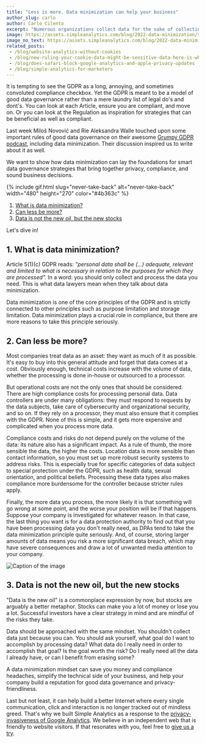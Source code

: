 ```yaml
---
title: "Less is more. Data minimization can help your business"
author_slug: carlo
author: Carlo Cilento
excerpt: "Numerous organizations collect data for the sake of collecting data. However, a data minimization mindset can save you money, compliance headaches, simplify the technical side of your business, and help your company build a reputation for good data governance and privacy-friendliness"
image: https://assets.simpleanalytics.com/blog/2022-data-minimization/social-image.png
image_no_text: https://assets.simpleanalytics.com/blog/2022-data-minimization/social-image-no-text.png
related_posts:
 - /blog/website-analytics-without-cookies
 - /blog/new-ruling-your-cookie-data-might-be-sensitive-data-here-is-why-that-matters
 - /blog/does-safari-block-google-analytics-and-apple-privacy-updates
 - /blog/simple-analytics-for-marketers
---
```


It is tempting to see the GDPR as a long, annoying, and sometimes convoluted compliance checkbox. Yet the GDPR is meant to be a model of good data governance rather than a mere laundry list of legal do's and dont's. You can look at each Article, ensure you are compliant, and move on. Or you can look at the Regulation as inspiration for strategies that can be beneficial as well as compliant.

Last week Miloš Novović and Rie Aleksandra Walle touched upon some important rules of good data governance on their awesome [Grumpy GDPR podcast](https://www.noties.consulting/grumpygdpr/), including data minimization. Their discussion inspired us to write about it as well. 

We want to show how data minimization can lay the foundations for smart data governance strategies that bring together privacy, compliance, and sound business decisions.

{% include gif.html slug="never-take-back" alt="never-take-back" width="480" height="270" color="#4b363c" %}

1.  [What is data minimization?](#1-what-is-data-minimization)
2.  [Can less be more?](#2-can-less-be-more)
3.  [Data is not the new oil, but the new stocks](#3-data-is-not-the-new-oil-but-the-new-stocks)

Let's dive in!

## 1. What is data minimization?

Article 5(1)(c) GDPR reads: *"personal data shall be (...) adequate, relevant and limited to what is necessary in relation to the purposes for which they are processed".* In a word: you should only collect and process the data you need. This is what data lawyers mean when they talk about data minimization.

Data minimization is one of the core principles of the GDPR and is strictly connected to other principles such as purpose limitation and storage limitation. Data minimization plays a crucial role in compliance, but there are more reasons to take this principle seriously.

## 2. Can less be more?

Most companies treat data as an asset: they want as much of it as possible. It's easy to buy into this general attitude and forget that data comes at a cost. Obviously enough, technical costs increase with the volume of data, whether the processing is done in-house or outsourced to a processor.

But operational costs are not the only ones that should be considered. There are high compliance costs for processing personal data. Data controllers are under many obligations: they must respond to requests by the data subjects, take care of cybersecurity and organizational security, and so on. If they rely on a processor, they must also ensure that it complies with the GDPR. None of this is simple, and it gets more expensive and complicated when you process more data.

Compliance costs and risks do not depend purely on the volume of the data: its nature also has a significant impact. As a rule of thumb, the more sensible the data, the higher the costs. Location data is more sensible than contact information, so you must set up more robust security systems to address risks. This is especially true for specific categories of data subject to special protection under the GDPR, such as health data, sexual orientation, and political beliefs. Processing these data types also makes compliance more burdensome for the controller because stricter rules apply.

Finally, the more data you process, the more likely it is that something will go wrong at some point, and the  worse your position will be if that happens. Suppose your company is investigated for whatever reason. In that case, the last thing you want is for a data protection authority to find out that you have been processing data you don't really need, as DPAs tend to take the data minimization principle quite seriously. And, of course, storing larger amounts of data means you risk a more significant data breach, which may have severe consequences and draw a lot of unwanted media attention to your company.

<img src="https://assets.simpleanalytics.com/blog/2022-data-minimization/social-image-no-text.png" alt="Caption of the image" class="border-radius" />
<p class="caption" markdown="1">
</p>

## 3. Data is not the new oil, but the new stocks

"Data is the new oil" is a commonplace expression by now, but stocks are arguably a better metaphor. Stocks can make you a lot of money or lose you a lot. Successful investors have a clear strategy in mind and are mindful of the risks they take.

Data should be approached with the same mindset. You shouldn't collect data just because you can. You should ask yourself, what goal do I want to accomplish by processing data? What data do I really need in order to accomplish that goal? Is the goal worth the risk? Do I really need all the data I already have, or can I benefit from erasing some?

A data minimization mindset can save you money and compliance headaches, simplify the technical side of your business, and help your company build a reputation for good data governance and privacy-friendliness.

Last but not least, it can help build a better Internet where every single communication, click and interaction is no longer tracked out of mindless greed. That's why we built Simple Analytics as a response to the [privacy-invasiveness of Google Analytics](https://www.simpleanalytics.com/blog/why-simple-analytics-is-a-great-alternative-to-google-analytics). We believe in an independent web that is friendly to website visitors. If that resonates with you, feel free to [give us a try](https://simpleanalytics.com/welcome).
